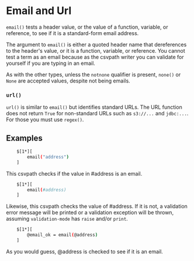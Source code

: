 
# Email and Url

`email()` tests a header value, or the value of a function, variable, or reference, to see if it is a standard-form email address.

The argument to `email()` is either a quoted header name that dereferences to the header's value, or it is a function, variable, or reference. You cannot test a term as an email because as the csvpath writer you can validate for yourself if you are typing in an email.

As with the other types, unless the `notnone` qualifier is present, `none()` or `None` are accepted values, despite not being emails.

### `url()`

`url()` is similar to `email()` but identifies standard URLs. The URL function does not return `True` for non-standard URLs such as `s3://...` and `jdbc:...`. For those you must use `regex()`.

## Examples

```bash
    $[1*][
        email("address")
    ]
```

This csvpath checks if the value in #address is an email.

```bash
    $[1*][
        email(#address)
    ]
```

Likewise, this csvpath checks the value of #address. If it is not, a validation error message will be printed or a validation exception will be thrown, assuming `validation-mode` has `raise` and/or `print`.

```bash
    $[1*][
        @email_ok = email(@address)
    ]
```

As you would guess, @address is checked to see if it is an email.



